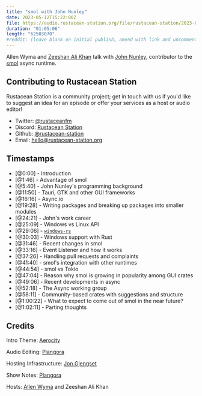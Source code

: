 ```yaml
---
title: "smol with John Nunley"
date: 2023-05-12T15:22:00Z
file: https://audio.rustacean-station.org/file/rustacean-station/2023-05-12-john-nunley.mp3
duration: "01:05:06"
length: "62503070"
#reddit: (leave blank on initial publish, amend with link and uncomment this line after Reddit thread has been posted)
---
```


Allen Wyma and [Zeeshan Ali Khan](https://toot.cat/@zeenix) talk with [John Nunley](https://github.com/notgull), contributor to the [smol](https://github.com/smol-rs/smol) async runtime.

## Contributing to Rustacean Station

Rustacean Station is a community project; get in touch with us if you'd like to suggest an idea for an episode or offer your services as a host or audio editor!

- Twitter: [@rustaceanfm](https://twitter.com/rustaceanfm)
- Discord: [Rustacean Station](https://discord.gg/cHc3Gyc)
- Github: [@rustacean-station](https://github.com/rustacean-station/)
- Email: [hello@rustacean-station.org](mailto:hello@rustacean-station.org)

## Timestamps

- [@0:00] - Introduction
- [@1:46] - Advantage of smol
- [@5:40] - John Nunley's programming background
- [@11:50] - Tauri, GTK and other GUI frameworks
- [@16:16] - Async.io
- [@19:28] - Writing packages and breaking up packages into smaller modules
- [@24:21] - John's work career
- [@25:09] - Windows vs Linux API
- [@29:06] - [`windows-rs`](https://github.com/microsoft/windows-rs)
- [@30:03] - Windows support with Rust
- [@31:46] - Recent changes in smol
- [@33:16] - Event Listener and how it works
- [@37:26] - Handling pull requests and complaints
- [@41:40] - smol's integration with other runtimes
- [@44:54] - smol vs Tokio
- [@47:04] - Reason why smol is growing in popularity among GUI crates
- [@49:06] - Recent developments in async
- [@52:18] - The Async working group
- [@58:11] - Community-based crates with suggestions and structure
- [@1:00:22] - What to expect to come out of smol in the near future?
- [@1:02:11] - Parting thoughts

## Credits

Intro Theme: [Aerocity](https://twitter.com/AerocityMusic)

Audio Editing: [Plangora](https://twitter.com/plangora)

Hosting Infrastructure: [Jon Gjengset](https://twitter.com/jonhoo/)

Show Notes: [Plangora](https://twitter.com/plangora)

Hosts: [Allen Wyma](https://twitter.com/allenwyma) and Zeeshan Ali Khan
